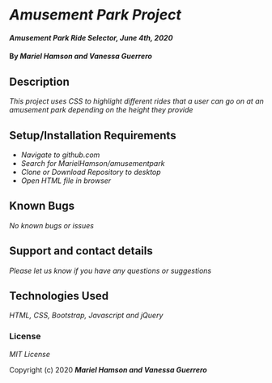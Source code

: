 # _Amusement Park Project_

#### _Amusement Park Ride Selector, June 4th, 2020_

#### By _**Mariel Hamson and Vanessa Guerrero**_

## Description

_This project uses CSS to highlight different rides that a user can go on at an amusement park depending on the height they provide_

## Setup/Installation Requirements

* _Navigate to github.com_
* _Search for MarielHamson/amusementpark_
* _Clone or Download Repository to desktop_
* _Open HTML file in browser_


## Known Bugs

_No known bugs or issues_

## Support and contact details

_Please let us know if you have any questions or suggestions_

## Technologies Used

_HTML, CSS, Bootstrap, Javascript and jQuery_

### License

*MIT License*

Copyright (c) 2020 **_Mariel Hamson and Vanessa Guerrero_**